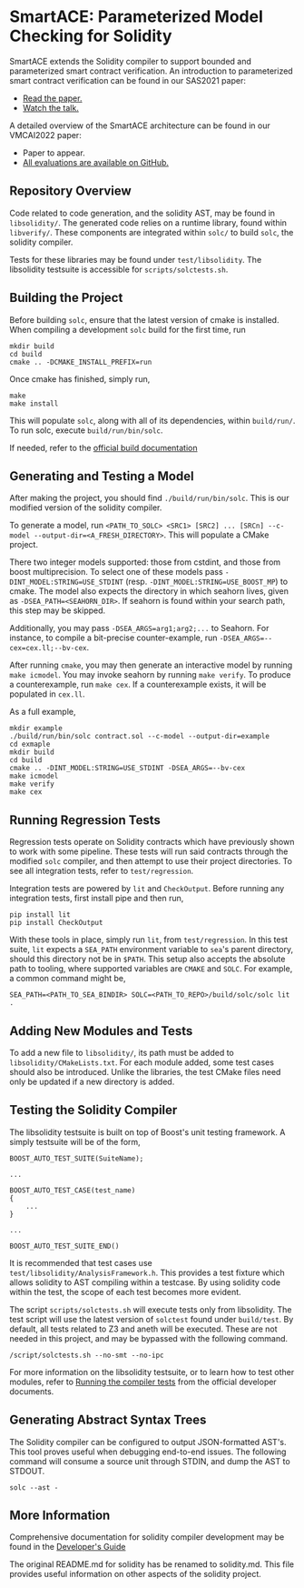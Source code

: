 # SmartACE: Parameterized Model Checking for Solidity

SmartACE extends the Solidity compiler to support bounded and parameterized smart contract verification.
An introduction to parameterized smart contract verification can be found in our SAS2021 paper:
- [Read the paper.](https://arxiv.org/pdf/2107.08583.pdf)
- [Watch the talk.](https://www.youtube.com/watch?v=2ECQoq30RoU)

A detailed overview of the SmartACE architecture can be found in our VMCAI2022 paper:
- Paper to appear.
- [All evaluations are available on GitHub.](https://github.com/contract-ace/verify-openzeppelin)

## Repository Overview

Code related to code generation, and the solidity AST, may be found in `libsolidity/`.
The generated code relies on a runtime library, found within `libverify/`.
These components are integrated within `solc/` to build `solc`, the solidity compiler.

Tests for these libraries may be found under `test/libsolidity`.
The libsolidity testsuite is accessible for `scripts/solctests.sh`.

## Building the Project

Before building `solc`, ensure that the latest version of cmake is installed.
When compiling a development `solc` build for the first time, run
```
mkdir build
cd build
cmake .. -DCMAKE_INSTALL_PREFIX=run
```
Once cmake has finished, simply run,
```
make
make install
```
This will populate `solc`, along with all of its dependencies, within `build/run/`.
To run solc, execute `build/run/bin/solc`.

If needed, refer to the [official build documentation](https://solidity.readthedocs.io/en/latest/installing-solidity.html#building-from-source)

## Generating and Testing a Model

After making the project, you should find `./build/run/bin/solc`.
This is our modified version of the solidity compiler.

To generate a model, run `<PATH_TO_SOLC> <SRC1> [SRC2] ... [SRCn] --c-model --output-dir=<A_FRESH_DIRECTORY>`.
This will populate a CMake project.

There two integer models supported: those from cstdint, and those from boost multiprecision.
To select one of these models pass `-DINT_MODEL:STRING=USE_STDINT` (resp. `-DINT_MODEL:STRING=USE_BOOST_MP`) to cmake.
The model also expects the directory in which seahorn lives, given as `-DSEA_PATH=<SEAHORN_DIR>`.
If seahorn is found within your search path, this step may be skipped.

Additionally, you may pass `-DSEA_ARGS=arg1;arg2;...` to Seahorn.
For instance, to compile a bit-precise counter-example, run `-DSEA_ARGS=--cex=cex.ll;--bv-cex`.

After running `cmake`, you may then generate an interactive model by running `make icmodel`.
You may invoke seahorn by running `make verify`.
To produce a counterexample, run `make cex`.
If a counterexample exists, it will be populated in `cex.ll`.

As a full example,

```
mkdir example
./build/run/bin/solc contract.sol --c-model --output-dir=example
cd exmaple
mkdir build
cd build
cmake .. -DINT_MODEL:STRING=USE_STDINT -DSEA_ARGS=--bv-cex
make icmodel
make verify
make cex
```

## Running Regression Tests

Regression tests operate on Solidity contracts which have previously shown to work with some pipeline.
These tests will run said contracts through the modified `solc` compiler, and then attempt to use their project directories.
To see all integration tests, refer to `test/regression`.

Integration tests are powered by `lit` and `CheckOutput`.
Before running any integration tests, first install pipe and then run,
```
pip install lit
pip install CheckOutput
```

With these tools in place, simply run `lit`, from `test/regression`.
In this test suite, `lit` expects a `SEA_PATH` environment variable to `sea`'s parent directory, should this directory not be in `$PATH`.
This setup also accepts the absolute path to tooling, where supported variables are `CMAKE` and `SOLC`.
For example, a common command might be,
```
SEA_PATH=<PATH_TO_SEA_BINDIR> SOLC=<PATH_TO_REPO>/build/solc/solc lit . 
```

## Adding New Modules and Tests

To add a new file to `libsolidity/`, its path must be added to `libsolidity/CMakeLists.txt`.
For each module added, some test cases should also be introduced.
Unlike the libraries, the test CMake files need only be updated if a new directory is added.

## Testing the Solidity Compiler

The libsolidity testsuite is built on top of Boost's unit testing framework.
A simply testsuite will be of the form,
```
BOOST_AUTO_TEST_SUITE(SuiteName);

...

BOOST_AUTO_TEST_CASE(test_name)
{
    ...
}

...

BOOST_AUTO_TEST_SUITE_END()
```

It is recommended that test cases use `test/libsolidity/AnalysisFramework.h`.
This provides a test fixture which allows solidity to AST compiling within a testcase.
By using solidity code within the test, the scope of each test becomes more evident.

The script `scripts/solctests.sh` will execute tests only from libsolidity.
The test script will use the latest version of `solctest` found under `build/test`.
By default, all tests related to Z3 and aneth will be executed.
These are not needed in this project, and may be bypassed with the following command.
```
/script/solctests.sh --no-smt --no-ipc
```

For more information on the libsolidity testsuite, or to learn how to test other modules, refer to [Running the compiler tests](https://solidity.readthedocs.io/en/latest/contributing.html#running-the-compiler-tests) from the official developer documents.

## Generating Abstract Syntax Trees

The Solidity compiler can be configured to output JSON-formatted AST's.
This tool proves useful when debugging end-to-end issues.
The following command will consume a source unit through STDIN, and dump the AST to STDOUT.
```
solc --ast -
```

## More Information

Comprehensive documentation for solidity compiler development may be found in the [Developer's Guide](https://solidity.readthedocs.io/en/latest/contributing.html)

The original README.md for solidity has be renamed to solidity.md.
This file provides useful information on other aspects of the solidity project.

